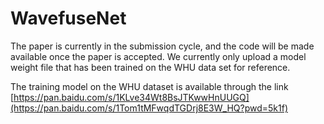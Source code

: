 # WavefuseNet
The paper is currently in the submission cycle, and the code will be made available once the paper is accepted.
We currently only upload a model weight file that has been trained on the WHU data set for reference.

The training model on the WHU dataset is available through the link [https://pan.baidu.com/s/1KLve34Wt8BsJTKwwHnUUGQ](https://pan.baidu.com/s/1Tom1tMFwqdTGDrj8E3W_HQ?pwd=5k1f)
